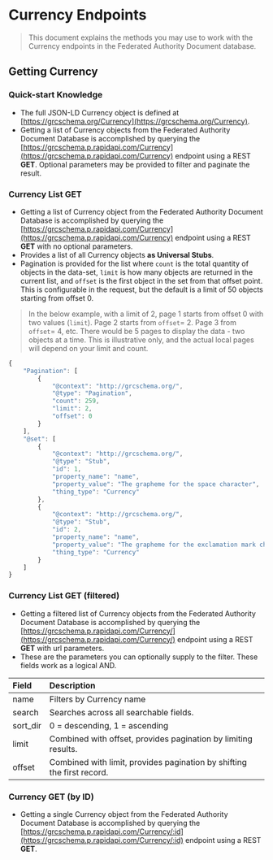 # Currency Endpoints

> This document explains the methods you may use to work with the Currency endpoints in the Federated Authority Document database.

## Getting Currency

### Quick-start Knowledge

* The full JSON-LD Currency object is defined at [https://grcschema.org/Currency](https://grcschema.org/Currency).
* Getting a list of Currency objects from the Federated Authority Document Database is accomplished by querying the [https://grcschema.p.rapidapi.com/Currency](https://grcschema.p.rapidapi.com/Currency) endpoint using a REST **GET**. Optional parameters may be provided to filter and paginate the result.

### Currency List GET

* Getting a list of Currency object from the Federated Authority Document Database is accomplished by querying the [https://grcschema.p.rapidapi.com/Currency](https://grcschema.p.rapidapi.com/Currency) endpoint using a REST **GET** with no optional parameters.
* Provides a list of all Currency objects **as Universal Stubs**.
* Pagination is provided for the list where `count` is the total quantity of objects in the data-set, `limit` is how many objects are returned in the current list, and `offset` is the first object in the set from that offset point. This is configurable in the request, but the default is a limit of 50 objects starting from offset 0.

> In the below example, with a limit of 2, page 1 starts from offset 0 with two values \(`limit`\). Page 2 starts from `offset`= 2. Page 3 from `offset`= 4, etc. There would be 5 pages to display the data - two objects at a time. This is illustrative only, and the actual local pages will depend on your limit and count.

```javascript
{
    "Pagination": [
        {
            "@context": "http://grcschema.org/",
            "@type": "Pagination",
            "count": 259,
            "limit": 2,
            "offset": 0
        }
    ],
    "@set": [
        {
            "@context": "http://grcschema.org/",
            "@type": "Stub",
            "id": 1,
            "property_name": "name",
            "property_value": "The grapheme for the space character",
            "thing_type": "Currency"
        },
        {
            "@context": "http://grcschema.org/",
            "@type": "Stub",
            "id": 2,
            "property_name": "name",
            "property_value": "The grapheme for the exclamation mark character",
            "thing_type": "Currency"
        }
    ]
}
```

### Currency List GET \(filtered\)

* Getting a filtered list of Currency objects from the Federated Authority Document Database is accomplished by querying the [https://grcschema.p.rapidapi.com/Currency/](https://grcschema.p.rapidapi.com/Currency/) endpoint using a REST **GET** with url parameters.
* These are the parameters you can optionally supply to the filter. These fields work as a logical AND.

| Field | Description |
| :--- | :--- |
| name | Filters by Currency name |
| search | Searches across all searchable fields. |
| sort\_dir | 0 = descending, 1 = ascending |
| limit | Combined with offset, provides pagination by limiting results. |
| offset | Combined with limit, provides pagination by shifting the first record. |

### Currency GET \(by ID\)

* Getting a single Currency object from the Federated Authority Document Database is accomplished by querying the [https://grcschema.p.rapidapi.com/Currency/:id](https://grcschema.p.rapidapi.com/Currency/:id) endpoint using a REST **GET**.

